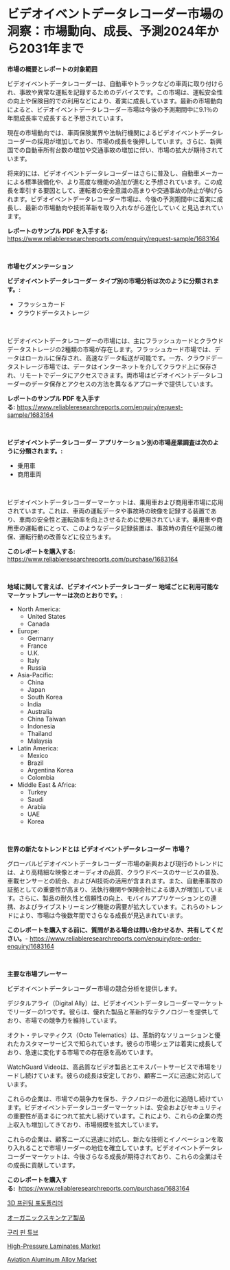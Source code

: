 <p><h1>ビデオイベントデータレコーダー市場の洞察：市場動向、成長、予測2024年から2031年まで</h1></p><p><strong>市場の概要とレポートの対象範囲</strong></p>
<p><p>ビデオイベントデータレコーダーは、自動車やトラックなどの車両に取り付けられ、事故や異常な運転を記録するためのデバイスです。この市場は、運転安全性の向上や保険目的での利用などにより、着実に成長しています。最新の市場動向によると、ビデオイベントデータレコーダー市場は今後の予測期間中に9.1％の年間成長率で成長すると予想されています。</p><p>現在の市場動向では、車両保険業界や法執行機関によるビデオイベントデータレコーダーの採用が増加しており、市場の成長を後押ししています。さらに、新興国での自動車所有台数の増加や交通事故の増加に伴い、市場の拡大が期待されています。</p><p>将来的には、ビデオイベントデータレコーダーはさらに普及し、自動車メーカーによる標準装備化や、より高度な機能の追加が進むと予想されています。この成長を牽引する要因として、運転者の安全意識の高まりや交通事故の防止が挙げられます。ビデオイベントデータレコーダー市場は、今後の予測期間中に着実に成長し、最新の市場動向や技術革新を取り入れながら進化していくと見込まれています。</p></p>
<p><strong>レポートのサンプル PDF を入手する:</strong> <a href="https://www.reliableresearchreports.com/enquiry/request-sample/1683164">https://www.reliableresearchreports.com/enquiry/request-sample/1683164</a></p>
<p>&nbsp;</p>
<p><strong>市場セグメンテーション</strong></p>
<p><strong>ビデオイベントデータレコーダー タイプ別の市場分析は次のように分類されます。:</strong></p>
<p><ul><li>フラッシュカード</li><li>クラウドデータストレージ</li></ul></p>
<p>&nbsp;</p>
<p><p>ビデオイベントデータレコーダーの市場には、主にフラッシュカードとクラウドデータストレージの2種類の市場が存在します。フラッシュカード市場では、データはローカルに保存され、高速なデータ転送が可能です。一方、クラウドデータストレージ市場では、データはインターネットを介してクラウド上に保存され、リモートでデータにアクセスできます。両市場はビデオイベントデータレコーダーのデータ保存とアクセスの方法を異なるアプローチで提供しています。</p></p>
<p><strong>レポートのサンプル PDF を入手する:</strong>&nbsp;<a href="https://www.reliableresearchreports.com/enquiry/request-sample/1683164">https://www.reliableresearchreports.com/enquiry/request-sample/1683164</a></p>
<p>&nbsp;</p>
<p><strong> ビデオイベントデータレコーダー アプリケーション別の市場産業調査は次のように分類されます。:</strong></p>
<p><ul><li>乗用車</li><li>商用車両</li></ul></p>
<p>&nbsp;</p>
<p><p>ビデオイベントデータレコーダーマーケットは、乗用車および商用車市場に応用されています。これは、車両の運転データや事故時の映像を記録する装置であり、車両の安全性と運転効率を向上させるために使用されています。乗用車や商用車の運転者にとって、このようなデータ記録装置は、事故時の責任や証拠の確保、運転行動の改善などに役立ちます。</p></p>
<p><strong>このレポートを購入する:</strong>&nbsp; <a href="https://www.reliableresearchreports.com/purchase/1683164">https://www.reliableresearchreports.com/purchase/1683164</a></p>
<p>&nbsp;</p>
<p><strong>地域に関して言えば、ビデオイベントデータレコーダー 地域ごとに利用可能なマーケットプレーヤーは次のとおりです。:</strong></p>
<p><ul>
    <li>
        North America:
        <ul>
            <li>United States</li>
            <li>Canada</li>
        </ul>
    </li>
    <li>
        Europe:
        <ul>
            <li>Germany</li>
            <li>France</li>
            <li>U.K.</li>
            <li>Italy</li>
            <li>Russia</li>
        </ul>
    </li>
    <li>
        Asia-Pacific:
        <ul>
            <li>China</li>
            <li>Japan</li>
            <li>South Korea</li>
            <li>India</li>
            <li>Australia</li>
            <li>China Taiwan</li>
            <li>Indonesia</li>
            <li>Thailand</li>
            <li>Malaysia</li>
        </ul>
    </li>
    <li>
        Latin America:
        <ul>
            <li>Mexico</li>
            <li>Brazil</li>
            <li>Argentina Korea</li>
            <li>Colombia</li>
        </ul>
    </li>
    <li>
        Middle East & Africa:
        <ul>
            <li>Turkey</li>
            <li>Saudi</li>
            <li>Arabia</li>
            <li>UAE</li>
            <li>Korea</li>
        </ul>
    </li>
    </ul></p>
<p>&nbsp;</p>
<p><strong>世界の新たなトレンドとは ビデオイベントデータレコーダー 市場？</strong></p>
<p><p>グローバルビデオイベントデータレコーダー市場の新興および現行のトレンドには、より高精細な映像とオーディオの品質、クラウドベースのサービスの普及、車載センサーとの統合、およびAI技術の活用が含まれます。また、自動車事故の証拠としての重要性が高まり、法執行機関や保険会社による導入が増加しています。さらに、製品の耐久性と信頼性の向上、モバイルアプリケーションとの連携、およびライブストリーミング機能の需要が拡大しています。これらのトレンドにより、市場は今後数年間でさらなる成長が見込まれています。</p></p>
<p><strong>このレポートを購入する前に、質問がある場合は問い合わせるか、共有してください。</strong>- <a href="https://www.reliableresearchreports.com/enquiry/pre-order-enquiry/1683164">https://www.reliableresearchreports.com/enquiry/pre-order-enquiry/1683164</a></p>
<p>&nbsp;</p>
<p><strong>主要な市場プレーヤー</strong></p>
<p><p>ビデオイベントデータレコーダー市場の競合分析を提供します。</p><p>デジタルアライ（Digital Ally）は、ビデオイベントデータレコーダーマーケットでリーダーの1つです。彼らは、優れた製品と革新的なテクノロジーを提供しており、市場での競争力を維持しています。</p><p>オクト・テレマティクス（Octo Telematics）は、革新的なソリューションと優れたカスタマーサービスで知られています。彼らの市場シェアは着実に成長しており、急速に変化する市場での存在感を高めています。</p><p>WatchGuard Videoは、高品質なビデオ製品とエキスパートサービスで市場をリードし続けています。彼らの成長は安定しており、顧客ニーズに迅速に対応しています。</p><p>これらの企業は、市場での競争力を保ち、テクノロジーの進化に追随し続けています。ビデオイベントデータレコーダーマーケットは、安全およびセキュリティの重要性が高まるにつれて拡大し続けています。これにより、これらの企業の売上収入も増加してきており、市場規模を拡大しています。</p><p>これらの企業は、顧客ニーズに迅速に対応し、新たな技術とイノベーションを取り入れることで市場リーダーの地位を確立しています。ビデオイベントデータレコーダーマーケットは、今後さらなる成長が期待されており、これらの企業はその成長に貢献しています。</p></p>
<p><strong>このレポートを購入する:</strong>&nbsp;&nbsp;<a href="https://www.reliableresearchreports.com/purchase/1683164">https://www.reliableresearchreports.com/purchase/1683164</a></p>
<p><p><a href="https://github.com/vsoq0zknh59/Market-Research-Report-List-1/blob/main/70138271289.md">3D 프린팅 포토폴리머</a></p><p><a href="https://github.com/bevdtkn4419963/Market-Research-Report-List-1/blob/main/65373241627.md">オーガニックスキンケア製品</a></p><p><a href="https://medium.com/@felipegrrady654556/%EA%B5%AC%EB%A6%AC-%ED%95%80%EA%B4%80-%EC%8B%9C%EC%9E%A5%EC%9D%98-%ED%86%B5%EC%B0%B0-%EC%8B%9C%EC%9E%A5-%EB%8F%99%ED%96%A5-%EC%84%B1%EC%9E%A5-2024%EB%85%84%EB%B6%80%ED%84%B0-2031%EB%85%84%EA%B9%8C%EC%A7%80-%EC%98%88%EC%B8%A1%EB%90%9C-%EA%B2%83-dcdbbb6d78a2">구리 핀 튜브</a></p><p><a href="https://github.com/timeliteaut/Market-Research-Report-List-1/blob/main/high-pressure-laminates-market.md">High-Pressure Laminates Market</a></p><p><a href="https://issuu.com/reportprime-2/docs/aviation-aluminum-alloy-market-size-2030.pptx">Aviation Aluminum Alloy Market</a></p></p>
